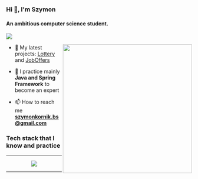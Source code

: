 <h3>Hi 👋, I'm Szymon</h3>
<h4>An ambitious computer science student.</h4>

![](https://komarev.com/ghpvc/?username=szykor18)

<img align="right" src ="https://github.com/szykor18/szykor18/assets/115345580/0ef02376-060c-49a2-ae24-eb2dee73e4f1" width="350">

- 🔭 My latest projects: [Lottery](https://github.com/szykor18/Lottery) and [JobOffers](https://github.com/szykor18/JobOffers)

- 🌱 I practice mainly **Java and Spring Framework** to become an expert

- 📫 How to reach me **szymonkornik.bs@gmail.com**

<h3 align="left">Tech stack that I know and practice</h3>
<p align="left">
</p>
<hr>
<p align="center">
  <a href="https://skillicons.dev">
    <img src="https://skillicons.dev/icons?i=java,spring,hibernate,mysql,mongodb,git,docker,linux,idea,maven,html,css" />
  </a>
</p>
<!-- <hr> -->
<!-- ![Szymon's GitHub stats](https://github-readme-stats.vercel.app/api?username=szykor18&show_icons=true&theme=gotham) -->
<hr>
